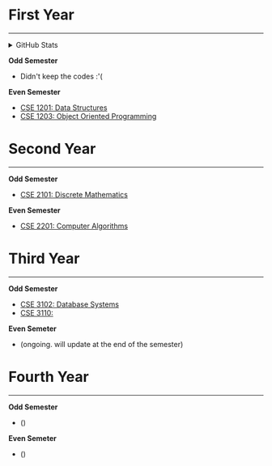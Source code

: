 # **First Year**
---


<details>
  <summary>GitHub Stats</summary>
</details>

**Odd Semester**
* Didn't keep the codes :'(

**Even Semester**
* [CSE 1201: Data Structures](https://github.com/rmShoeb/CodesOfUniversityCourses/tree/master/FirstYearEvenSemester/CSE%201201:%20Data%20Structures)
* [CSE 1203: Object Oriented Programming](https://github.com/rmShoeb/CodesOfUniversityCourses/tree/master/FirstYearEvenSemester/CSE%201203:%20Object%20Oriented%20Programming)


# **Second Year**
---
**Odd Semester**
* [CSE 2101: Discrete Mathematics](https://github.com/rmShoeb/CodesOfUniversityCourses/tree/master/SecondYearOddSemester/CSE%202101:%20Discrete%20Mathematics)


**Even Semester**
* [CSE 2201: Computer Algorithms](https://github.com/rmShoeb/CodesOfUniversityCourses/tree/master/SecondYearEvenSemester/CSE2201:%20Computer%20Algorithms)


# **Third Year**
---
**Odd Semester**
* [CSE 3102: Database Systems](https://github.com/rmShoeb/CodesOfUniversityCourses/tree/master/ThirdYearOddSemester/CSE3102)
* [CSE 3110:](https://github.com/rmShoeb/CodesOfUniversityCourses/tree/master/ThirdYearOddSemester/CSE3110)

**Even Semeter**
* (ongoing. will update at the end of the semester)


# **Fourth Year**
---
**Odd Semester**
* ()

**Even Semeter**
* ()
